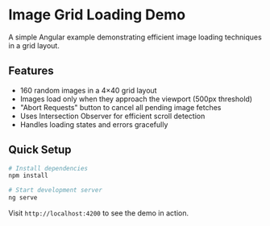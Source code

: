 # Image Grid Loading Demo

A simple Angular example demonstrating efficient image loading techniques in a grid layout.

## Features

- 160 random images in a 4×40 grid layout
- Images load only when they approach the viewport (500px threshold)
- "Abort Requests" button to cancel all pending image fetches
- Uses Intersection Observer for efficient scroll detection
- Handles loading states and errors gracefully

## Quick Setup

```bash
# Install dependencies
npm install

# Start development server
ng serve
```

Visit `http://localhost:4200` to see the demo in action.
